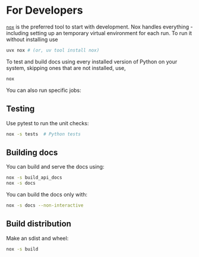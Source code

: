  <!-- SPHINX-START -->
# For Developers

[`nox`](https://nox.thea.codes) is the preferred tool to start with development.
Nox handles everything - including setting up an temporary virtual environment for each run.
To run it without installing use
```bash
uvx nox # (or, uv tool install nox)
```
To test and build docs using every installed version of Python on your system, skipping ones that are not installed, use,
```bash
nox
```
You can also run specific jobs:

## Testing

Use pytest to run the unit checks:

```bash
nox -s tests  # Python tests
```

## Building docs
You can build and serve the docs using:
```bash
nox -s build_api_docs
nox -s docs
```

You can build the docs only with:
```bash
nox -s docs --non-interactive
```

## Build distribution
Make an sdist and wheel:
```bash
nox -s build
```
